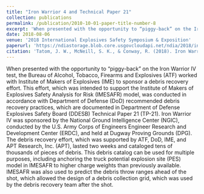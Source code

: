 ```yaml
---
title: "Iron Warrior 4 and Technical Paper 21"
collection: publications
permalink: /publication/2010-10-01-paper-title-number-8
excerpt: 'When presented with the opportunity to “piggy-back” on the Iron Warrior IV test, the Bureau of Alcohol, Tobacco, Firearms and Explosives (ATF) worked with Institute of Makers of Explosives (IME) to sponsor a debris recovery effort.'
date: 2018-08-06
venue: '2018 International Explosives Safety Symposium & Exposition'
paperurl: 'https://ndiastorage.blob.core.usgovcloudapi.net/ndia/2018/intexpsafety/Tatom2Paper.pdf'
citation: 'Tatom, J. W., McNeill, S. K., & Conway, R. (2018). Iron Warrior 4 and Technical Paper 21. In 2018 International Explosives Safety Symposium & Exposition. San Diego, CA: DTIC.'
---
```

When presented with the opportunity to “piggy-back” on the Iron Warrior IV test, the Bureau of Alcohol, Tobacco, Firearms and Explosives (ATF) worked with Institute of Makers of Explosives (IME) to sponsor a debris recovery effort. This effort, which was intended to support the Institute of Makers of Explosives Safety Analysis for Risk (IMESAFR) model, was conducted in accordance with Department of Defense (DoD) recommended debris recovery practices, which are documented in Department of Defense Explosives Safety Board (DDESB) Technical Paper 21 (TP-21).  Iron Warrior IV was sponsored by the National Ground Intelligence Center (NGIC), conducted by the U.S. Army Corps of Engineers Engineer Research and Development Center (ERDC), and held at Dugway Proving Grounds (DPG). The debris recovery effort, which was supported by ATF, DoD, IME, and APT Research, Inc. (APT), lasted two weeks and cataloged tens of thousands of pieces of debris. This debris catalog can be used for multiple purposes, including anchoring the truck potential explosion site (PES) model in IMESAFR to higher charge weights than previously available.  IMESAFR was also used to predict the debris throw ranges ahead of the shot, which allowed the design of a debris collection grid, which was used by the debris recovery team after the shot.